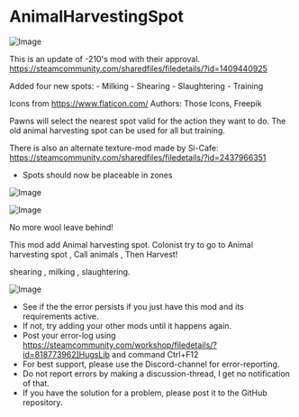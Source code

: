 # AnimalHarvestingSpot

![Image](https://i.imgur.com/buuPQel.png)

This is an update of -210's mod with their approval.
https://steamcommunity.com/sharedfiles/filedetails/?id=1409440925

Added four new spots:
	- Milking
	- Shearing
	- Slaughtering
	- Training

Icons from https://www.flaticon.com/
Authors: Those Icons, Freepik

Pawns will select the nearest spot valid for the action they want to do.
The old animal harvesting spot can be used for all but training.

There is also an alternate texture-mod made by Si-Cafe:
https://steamcommunity.com/sharedfiles/filedetails/?id=2437966351

- Spots should now be placeable in zones

![Image](https://i.imgur.com/pufA0kM.png)

	
![Image](https://i.imgur.com/Z4GOv8H.png)


No more wool leave behind!

  This mod add Animal harvesting spot.
  Colonist try to go to Animal harvesting spot ,
  Call animals , Then Harvest!

  shearing , milking , slaughtering.


![Image](https://i.imgur.com/PwoNOj4.png)



-  See if the the error persists if you just have this mod and its requirements active.
-  If not, try adding your other mods until it happens again.
-  Post your error-log using https://steamcommunity.com/workshop/filedetails/?id=818773962]HugsLib and command Ctrl+F12
-  For best support, please use the Discord-channel for error-reporting.
-  Do not report errors by making a discussion-thread, I get no notification of that.
-  If you have the solution for a problem, please post it to the GitHub repository.



